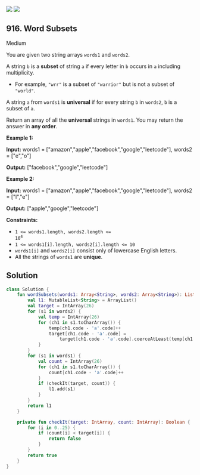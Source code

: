 [![](https://img.shields.io/github/stars/javadev/LeetCode-in-Kotlin?label=Stars&style=flat-square)](https://github.com/javadev/LeetCode-in-Kotlin)
[![](https://img.shields.io/github/forks/javadev/LeetCode-in-Kotlin?label=Fork%20me%20on%20GitHub%20&style=flat-square)](https://github.com/javadev/LeetCode-in-Kotlin/fork)

## 916\. Word Subsets

Medium

You are given two string arrays `words1` and `words2`.

A string `b` is a **subset** of string `a` if every letter in `b` occurs in `a` including multiplicity.

*   For example, `"wrr"` is a subset of `"warrior"` but is not a subset of `"world"`.

A string `a` from `words1` is **universal** if for every string `b` in `words2`, `b` is a subset of `a`.

Return an array of all the **universal** strings in `words1`. You may return the answer in **any order**.

**Example 1:**

**Input:** words1 = ["amazon","apple","facebook","google","leetcode"], words2 = ["e","o"]

**Output:** ["facebook","google","leetcode"]

**Example 2:**

**Input:** words1 = ["amazon","apple","facebook","google","leetcode"], words2 = ["l","e"]

**Output:** ["apple","google","leetcode"]

**Constraints:**

*   <code>1 <= words1.length, words2.length <= 10<sup>4</sup></code>
*   `1 <= words1[i].length, words2[i].length <= 10`
*   `words1[i]` and `words2[i]` consist only of lowercase English letters.
*   All the strings of `words1` are **unique**.

## Solution

```kotlin
class Solution {
    fun wordSubsets(words1: Array<String>, words2: Array<String>): List<String> {
        val l1: MutableList<String> = ArrayList()
        val target = IntArray(26)
        for (s1 in words2) {
            val temp = IntArray(26)
            for (ch1 in s1.toCharArray()) {
                temp[ch1.code - 'a'.code]++
                target[ch1.code - 'a'.code] =
                    target[ch1.code - 'a'.code].coerceAtLeast(temp[ch1.code - 'a'.code])
            }
        }
        for (s1 in words1) {
            val count = IntArray(26)
            for (ch1 in s1.toCharArray()) {
                count[ch1.code - 'a'.code]++
            }
            if (checkIt(target, count)) {
                l1.add(s1)
            }
        }
        return l1
    }

    private fun checkIt(target: IntArray, count: IntArray): Boolean {
        for (i in 0..25) {
            if (count[i] < target[i]) {
                return false
            }
        }
        return true
    }
}
```